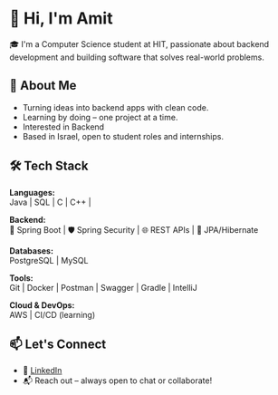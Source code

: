 # 👋 Hi, I'm Amit

🎓 I'm a Computer Science student at HIT, passionate about backend development and building software that solves real-world problems.

## 🧠 About Me

-  Turning ideas into backend apps with clean code.
-  Learning by doing – one project at a time.
-  Interested in Backend
-  Based in Israel, open to student roles and internships.

## 🛠️ Tech Stack

**Languages:**  
 Java |  SQL |  C |  C++ | 

**Backend:**  
🌱 Spring Boot | 🛡️ Spring Security | 🌐 REST APIs | 🧩 JPA/Hibernate

**Databases:**  
 PostgreSQL | MySQL

**Tools:**  
 Git |  Docker |  Postman |  Swagger |  Gradle |  IntelliJ

**Cloud & DevOps:**  
 AWS  |  CI/CD (learning)

## 📫 Let's Connect

- 💼 [LinkedIn](https://www.linkedin.com/in/amit-or/)
- 📬 Reach out – always open to chat or collaborate!

